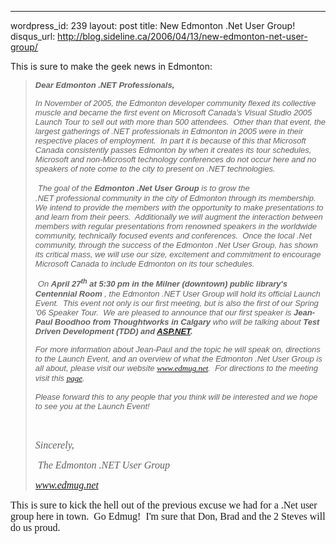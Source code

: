--- 
wordpress_id: 239
layout: post
title: New Edmonton .Net User Group!
disqus_url: http://blog.sideline.ca/2006/04/13/new-edmonton-net-user-group/

<p>This is sure to make the geek news in Edmonton:</p>
<blockquote>
<div>
<p><strong><b><font face="Arial" size="2"><em>Dear Edmonton .NET Professionals,</em></font></b></strong></p></div>
<div>
<p><font face="Arial" size="2"><em>In November of 2005, the Edmonton developer community flexed its collective muscle and became the first event on Microsoft Canada's Visual Studio 2005 Launch Tour to sell out with more than 500 attendees.  Other than that event, the largest gatherings of .NET professionals in Edmonton in 2005 were in their respective places of employment.  In part it is because of this that Microsoft Canada consistently passes Edmonton by when it creates its tour schedules, Microsoft and non-Microsoft technology conferences do not occur here and no speakers of note come to the city to present on .NET technologies. </em></font></p>
<p><em><font face="Times New Roman" size="3"> </font><font face="Arial" size="2">The goal of the <b>Edmonton</b><b> .Net User Group</b> is to grow the .NET professional community in the city of Edmonton through its membership.  We intend to provide the members with the opportunity to make presentations to and learn from their peers.  Additionally we will augment the interaction between members with regular presentations from renowned speakers in the worldwide community, technically focused events and conferences.  Once the local .Net community, through the success of the Edmonton .Net User Group, has shown its critical mass, we will use our size, excitement and commitment to encourage Microsoft Canada to include Edmonton on its tour schedules. </font></em></p>
<p><em><font face="Times New Roman" size="3"> </font><font face="Arial" size="2">On <b>April 27<sup>th</sup> at 5:30 pm in the Milner (downtown) public library's Centennial Room</b> , the Edmonton .NET User Group will hold its official Launch Event.  This event not only is our first meeting, but is also the first of our Spring '06 Speaker Tour.  We are pleased to announce that our first speaker is <b>Jean-Paul Boodhoo from Thoughtworks in Calgary</b> who will be talking about <b>Test Driven Development (TDD) and <a href="http://asp.net/">ASP.NET</a>.</b>  </font><font color="navy"></font></em></p>
<p><em><font face="Arial" size="2">For more information about Jean-Paul and the topic he will speak on, directions to the Launch Event, and an overview of what the Edmonton .Net User Group is all about, please visit our website </font><font face="Tahoma" size="2"><a href="http://www.edmug.net/">www.edmug.net</a></font><font face="Arial" size="2">.<font color="navy">  </font>For directions to the meeting visit this </font><font color="#000099" face="Tahoma" size="2"><a href="http://www.edmug.net/Events/Directions/tabid/160/Default.aspx">page</a></font><font face="Arial" size="2">.</font><font color="navy"></font></em></p>
<p><font face="Arial" size="2"><em>Please forward this to any people that you think will be interested and we hope to see you at the Launch Event!</em></font></p>
<p><font face="Times New Roman" size="3"><em> </em></font></p><font face="Times New Roman" size="3"><em>Sincerely,</em></font></div>
<div>
<p><em><font face="Times New Roman" size="3"> </font><font face="Times New Roman" size="3">The Edmonton .NET User Group</font></em></p>
<p><font face="Times New Roman" size="3"></font><font face="Times New Roman" size="3"><a href="http://www.edmug.net/"><em>www.edmug.net</em></a></font></p></div></blockquote>
<p><font face="Times New Roman" size="3">This is sure to kick the hell out of the previous excuse we had for a .Net user group here in town.  Go Edmug!  I'm sure that Don, Brad and the 2 Steves will do us proud.</font></p>
<p> </p>
